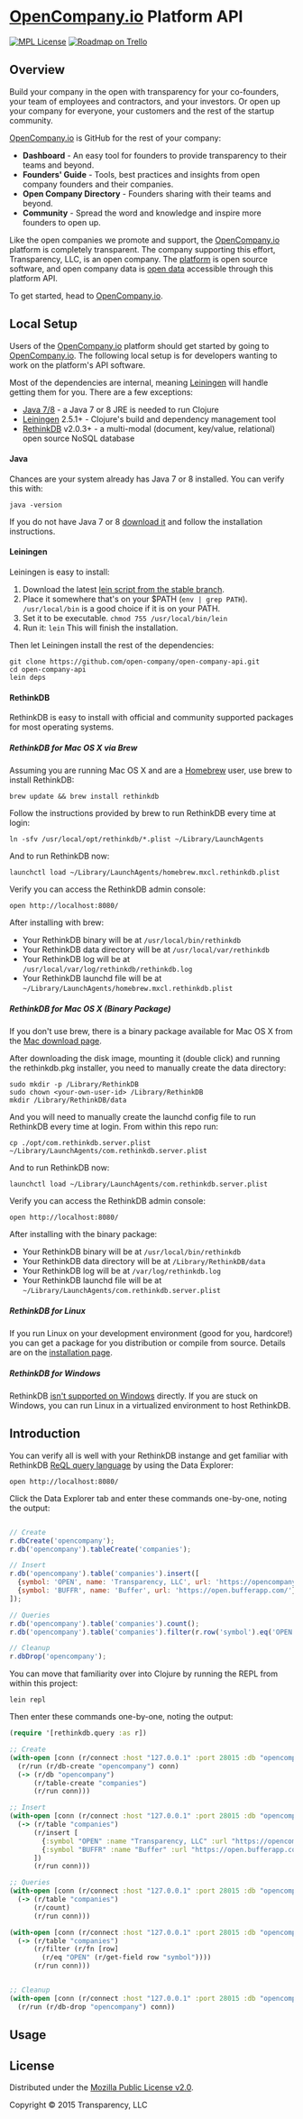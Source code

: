 # [OpenCompany.io](https://opencompany.io) Platform API

[![MPL License](http://img.shields.io/badge/license-MPL-blue.svg?style=flat)](https://www.mozilla.org/MPL/2.0/)
[![Roadmap on Trello](http://img.shields.io/badge/roadmap-trello-blue.svg?style=flat)](https://trello.com/b/3naVWHgZ/open-company-development)

## Overview

Build your company in the open with transparency for your co-founders, your team of employees and contractors, and your investors. Or open up your company for everyone, your customers and the rest of the startup community.

[OpenCompany.io](https://opencompany.io) is GitHub for the rest of your company:

* **Dashboard** - An easy tool for founders to provide transparency to their teams and beyond.
* **Founders' Guide** - Tools, best practices and insights from open company founders and their companies.
* **Open Company Directory** - Founders sharing with their teams and beyond.
* **Community** - Spread the word and knowledge and inspire more founders to open up.

Like the open companies we promote and support, the [OpenCompany.io](https://opencompany.io) platform is completely transparent. The company supporting this effort, Transparency, LLC, is an open company. The [platform](https://github.com/open-company/open-company-web) is open source software, and open company data is [open data](https://en.wikipedia.org/wiki/Open_data) accessible through this platform API.

To get started, head to [OpenCompany.io](https://opencompany.io).

## Local Setup

Users of the [OpenCompany.io](https://opencompany.io) platform should get started by going to [OpenCompany.io](https://opencompany.io). The following local setup is for developers wanting to work on the platform's API software.

Most of the dependencies are internal, meaning [Leiningen](https://github.com/technomancy/leiningen) will handle getting them for you. There are a few exceptions:

* [Java 7/8](http://www.oracle.com/technetwork/java/javase/downloads/index.html) - a Java 7 or 8 JRE is needed to run Clojure
* [Leiningen](https://github.com/technomancy/leiningen) 2.5.1+ - Clojure's build and dependency management tool
* [RethinkDB](http://rethinkdb.com/) v2.0.3+ - a multi-modal (document, key/value, relational) open source NoSQL database

#### Java

Chances are your system already has Java 7 or 8 installed. You can verify this with:

```console
java -version
```

If you do not have Java 7 or 8 [download it]((http://www.oracle.com/technetwork/java/javase/downloads/index.html)) and follow the installation instructions.

#### Leiningen

Leiningen is easy to install:

1. Download the latest [lein script from the stable branch](https://raw.githubusercontent.com/technomancy/leiningen/stable/bin/lein).
1. Place it somewhere that's on your $PATH (`env | grep PATH`). `/usr/local/bin` is a good choice if it is on your PATH.
1. Set it to be executable. `chmod 755 /usr/local/bin/lein`
1. Run it: `lein` This will finish the installation.

Then let Leiningen install the rest of the dependencies:

```console
git clone https://github.com/open-company/open-company-api.git
cd open-company-api
lein deps
```

#### RethinkDB

RethinkDB is easy to install with official and community supported packages for most operating systems.

##### RethinkDB for Mac OS X via Brew

Assuming you are running Mac OS X and are a [Homebrew](http://mxcl.github.com/homebrew/) user, use brew to install RethinkDB:

```console
brew update && brew install rethinkdb
```

Follow the instructions provided by brew to run RethinkDB every time at login:

```console
ln -sfv /usr/local/opt/rethinkdb/*.plist ~/Library/LaunchAgents
```

And to run RethinkDB now:

```console
launchctl load ~/Library/LaunchAgents/homebrew.mxcl.rethinkdb.plist
```

Verify you can access the RethinkDB admin console:

```console
open http://localhost:8080/
```

After installing with brew:

* Your RethinkDB binary will be at `/usr/local/bin/rethinkdb`
* Your RethinkDB data directory will be at `/usr/local/var/rethinkdb`
* Your RethinkDB log will be at `/usr/local/var/log/rethinkdb/rethinkdb.log`
* Your RethinkDB launchd file will be at `~/Library/LaunchAgents/homebrew.mxcl.rethinkdb.plist`

##### RethinkDB for Mac OS X (Binary Package)

If you don't use brew, there is a binary package available for Mac OS X from the [Mac download page](http://rethinkdb.com/docs/install/osx/).

After downloading the disk image, mounting it (double click) and running the rethinkdb.pkg installer, you need to manually create the data directory:

```console
sudo mkdir -p /Library/RethinkDB
sudo chown <your-own-user-id> /Library/RethinkDB
mkdir /Library/RethinkDB/data
```

And you will need to manually create the launchd config file to run RethinkDB every time at login. From within this repo run:

```console
cp ./opt/com.rethinkdb.server.plist ~/Library/LaunchAgents/com.rethinkdb.server.plist
```

And to run RethinkDB now:

```console
launchctl load ~/Library/LaunchAgents/com.rethinkdb.server.plist
```

Verify you can access the RethinkDB admin console:

```console
open http://localhost:8080/
```

After installing with the binary package:

* Your RethinkDB binary will be at `/usr/local/bin/rethinkdb`
* Your RethinkDB data directory will be at `/Library/RethinkDB/data`
* Your RethinkDB log will be at `/var/log/rethinkdb.log`
* Your RethinkDB launchd file will be at `~/Library/LaunchAgents/com.rethinkdb.server.plist`


##### RethinkDB for Linux

If you run Linux on your development environment (good for you, hardcore!) you can get a package for you distribution or compile from source. Details are on the [installation page](http://rethinkdb.com/docs/install/).

##### RethinkDB for Windows

RethinkDB [isn't supported on Windows](https://github.com/rethinkdb/rethinkdb/issues/1100) directly. If you are stuck on Windows, you can run Linux in a virtualized environment to host RethinkDB.

## Introduction

You can verify all is well with your RethinkDB instange and get familiar with RethinkDB [ReQL query language](http://rethinkdb.com/docs/introduction-to-reql/) by using the Data Explorer:

```console
open http://localhost:8080/
```

Click the Data Explorer tab and enter these commands one-by-one, noting the output:

```javascript

// Create
r.dbCreate('opencompany');
r.db('opencompany').tableCreate('companies');

// Insert
r.db('opencompany').table('companies').insert([
  {symbol: 'OPEN', name: 'Transparency, LLC', url: 'https://opencompany.io/'},
  {symbol: 'BUFFR', name: 'Buffer', url: 'https://open.bufferapp.com/'}
]);

// Queries
r.db('opencompany').table('companies').count();
r.db('opencompany').table('companies').filter(r.row('symbol').eq('OPEN'));

// Cleanup
r.dbDrop('opencompany');
```

You can move that familiarity over into Clojure by running the REPL from within this project:

```console
lein repl
```

Then enter these commands one-by-one, noting the output:

```clojure
(require '[rethinkdb.query :as r])

;; Create
(with-open [conn (r/connect :host "127.0.0.1" :port 28015 :db "opencompany")]
  (r/run (r/db-create "opencompany") conn)
  (-> (r/db "opencompany")
      (r/table-create "companies")
      (r/run conn)))

;; Insert
(with-open [conn (r/connect :host "127.0.0.1" :port 28015 :db "opencompany")]
  (-> (r/table "companies")
      (r/insert [
        {:symbol "OPEN" :name "Transparency, LLC" :url "https://opencompany.io/"}
        {:symbol "BUFFR" :name "Buffer" :url "https://open.bufferapp.com/"}        
      ])
      (r/run conn)))

;; Queries
(with-open [conn (r/connect :host "127.0.0.1" :port 28015 :db "opencompany")]
  (-> (r/table "companies")
      (r/count)
      (r/run conn)))

(with-open [conn (r/connect :host "127.0.0.1" :port 28015 :db "opencompany")]
  (-> (r/table "companies")
      (r/filter (r/fn [row]
        (r/eq "OPEN" (r/get-field row "symbol"))))
      (r/run conn)))


;; Cleanup
(with-open [conn (r/connect :host "127.0.0.1" :port 28015 :db "opencompany")]
  (r/run (r/db-drop "opencompany") conn))
```

## Usage

## License

Distributed under the [Mozilla Public License v2.0](http://www.mozilla.org/MPL/2.0/).

Copyright © 2015 Transparency, LLC